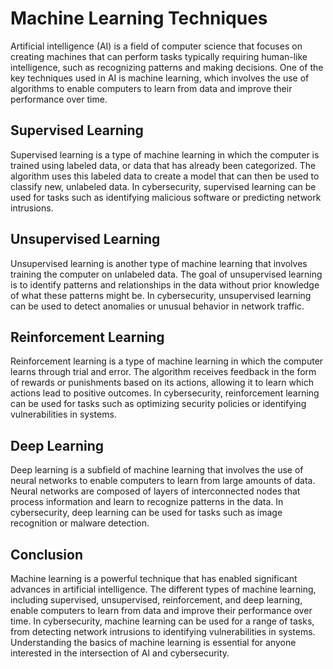 Machine Learning Techniques
==============================================================================================

Artificial intelligence (AI) is a field of computer science that focuses on creating machines that can perform tasks typically requiring human-like intelligence, such as recognizing patterns and making decisions. One of the key techniques used in AI is machine learning, which involves the use of algorithms to enable computers to learn from data and improve their performance over time.

Supervised Learning
-------------------

Supervised learning is a type of machine learning in which the computer is trained using labeled data, or data that has already been categorized. The algorithm uses this labeled data to create a model that can then be used to classify new, unlabeled data. In cybersecurity, supervised learning can be used for tasks such as identifying malicious software or predicting network intrusions.

Unsupervised Learning
---------------------

Unsupervised learning is another type of machine learning that involves training the computer on unlabeled data. The goal of unsupervised learning is to identify patterns and relationships in the data without prior knowledge of what these patterns might be. In cybersecurity, unsupervised learning can be used to detect anomalies or unusual behavior in network traffic.

Reinforcement Learning
----------------------

Reinforcement learning is a type of machine learning in which the computer learns through trial and error. The algorithm receives feedback in the form of rewards or punishments based on its actions, allowing it to learn which actions lead to positive outcomes. In cybersecurity, reinforcement learning can be used for tasks such as optimizing security policies or identifying vulnerabilities in systems.

Deep Learning
-------------

Deep learning is a subfield of machine learning that involves the use of neural networks to enable computers to learn from large amounts of data. Neural networks are composed of layers of interconnected nodes that process information and learn to recognize patterns in the data. In cybersecurity, deep learning can be used for tasks such as image recognition or malware detection.

Conclusion
----------

Machine learning is a powerful technique that has enabled significant advances in artificial intelligence. The different types of machine learning, including supervised, unsupervised, reinforcement, and deep learning, enable computers to learn from data and improve their performance over time. In cybersecurity, machine learning can be used for a range of tasks, from detecting network intrusions to identifying vulnerabilities in systems. Understanding the basics of machine learning is essential for anyone interested in the intersection of AI and cybersecurity.
